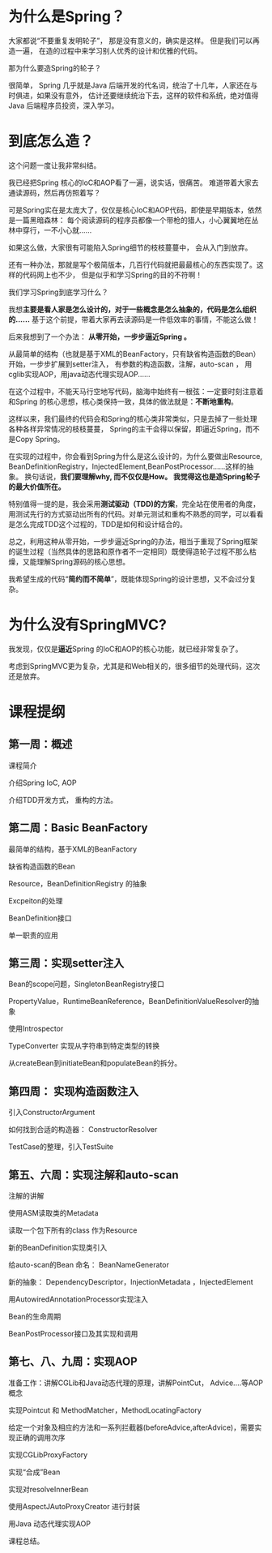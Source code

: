 # 为什么是Spring？



大家都说“不要重复发明轮子”， 那是没有意义的，确实是这样。 但是我们可以再造一遍， 在造的过程中来学习别人优秀的设计和优雅的代码。



那为什么要造Spring的轮子？



很简单， Spring 几乎就是Java 后端开发的代名词，统治了十几年，人家还在与时俱进，如果没有意外， 估计还要继续统治下去，这样的软件和系统，绝对值得Java 后端程序员投资，深入学习。



# 到底怎么造？



这个问题一度让我非常纠结。



我已经把Spring 核心的IoC和AOP看了一遍，说实话，很痛苦。 难道带着大家去通读源码，然后再仿照着写？



可是Spring实在是太庞大了，仅仅是核心IoC和AOP代码，即使是早期版本，依然是一篇黑暗森林： 每个阅读源码的程序员都像一个带枪的猎人，小心翼翼地在丛林中穿行，一不小心就......

如果这么做，大家很有可能陷入Spring细节的枝枝蔓蔓中， 会从入门到放弃。



还有一种办法，那就是写个极简版本，几百行代码就把最最核心的东西实现了。这样的代码网上也不少， 但是似乎和学习Spring的目的不符啊！



我们学习Spring到底学习什么？



我想**主要是看人家是怎么设计的，对于一些概念是怎么抽象的，代码是怎么组织的......** 基于这个前提，带着大家再去读源码是一件低效率的事情，不能这么做！



后来我想到了一个办法： **从零开始，一步步逼近Spring 。**



从最简单的结构（也就是基于XML的BeanFactory，只有缺省构造函数的Bean）开始，一步步扩展到setter注入， 有参数的构造函数，注解，auto-scan ， 用cglib实现AOP，用java动态代理实现AOP......



在这个过程中，不能天马行空地写代码，脑海中始终有一根弦：一定要时刻注意着和Spring 的核心思想，核心类保持一致，具体的做法就是：**不断地重构**。



这样以来，我们最终的代码会和Spring的核心类非常类似，只是去掉了一些处理各种各样异常情况的枝枝蔓蔓， Spring的主干会得以保留，即逼近Spring，而不是Copy Spring。



在实现的过程中，你会看到Spring为什么是这么设计的，为什么要做出Resource, BeanDefinitionRegistry，InjectedElement,BeanPostProcessor......这样的抽象。 换句话说，**我们要理解why, 而不仅仅是How。  我觉得这也是造Spring轮子的最大价值所在。**



特别值得一提的是，我会采用**测试驱动（TDD)的方案**，完全站在使用者的角度，用测试先行的方式驱动出所有的代码。对单元测试和重构不熟悉的同学，可以看看是怎么完成TDD这个过程的，TDD是如何和设计结合的。



总之，利用这种从零开始，一步步逼近Spring的办法，相当于重现了Spring框架的诞生过程（当然具体的思路和原作者不一定相同）既使得造轮子过程不那么枯燥，又能理解Spring源码的核心思想。



我希望生成的代码“**简约而不简单**”，既能体现Spring的设计思想，又不会过分复杂。

# 为什么没有SpringMVC?

我发现，仅仅是**逼近**Spring 的IoC和AOP的核心功能，就已经非常复杂了。



考虑到SpringMVC更为复杂，尤其是和Web相关的，很多细节的处理代码，这次还是放弃。



# 课程提纲



## 第一周：概述



课程简介

介绍Spring IoC, AOP

介绍TDD开发方式， 重构的方法。

## 第二周：Basic BeanFactory



最简单的结构，基于XML的BeanFactory

缺省构造函数的Bean

Resource，BeanDefinitionRegistry 的抽象

Excpeiton的处理

BeanDefinition接口

单一职责的应用

## 第三周：实现setter注入

Bean的scope问题，SingletonBeanRegistry接口

PropertyValue，RuntimeBeanReference，BeanDefinitionValueResolver的抽象

使用Introspector

TypeConverter 实现从字符串到特定类型的转换

从createBean到initiateBean和populateBean的拆分。

## 第四周： 实现构造函数注入

引入ConstructorArgument

如何找到合适的构造器： ConstructorResolver

TestCase的整理，引入TestSuite

## 第五、六周：实现注解和auto-scan

注解的讲解

使用ASM读取类的Metadata

读取一个包下所有的class 作为Resource 

新的BeanDefinition实现类引入

给auto-scan的Bean 命名： BeanNameGenerator

新的抽象： DependencyDescriptor，InjectionMetadata ，InjectedElement

用AutowiredAnnotationProcessor实现注入

Bean的生命周期

BeanPostProcessor接口及其实现和调用

## 第七、八、九周：实现AOP

准备工作：讲解CGLib和Java动态代理的原理，讲解PointCut， Advice....等AOP概念

实现Pointcut 和 MethodMatcher，MethodLocatingFactory

给定一个对象及相应的方法和一系列拦截器(beforeAdvice,afterAdvice)，需要实现正确的调用次序

实现CGLibProxyFactory

实现“合成”Bean

实现对resolveInnerBean

使用AspectJAutoProxyCreator 进行封装

用Java 动态代理实现AOP

课程总结。